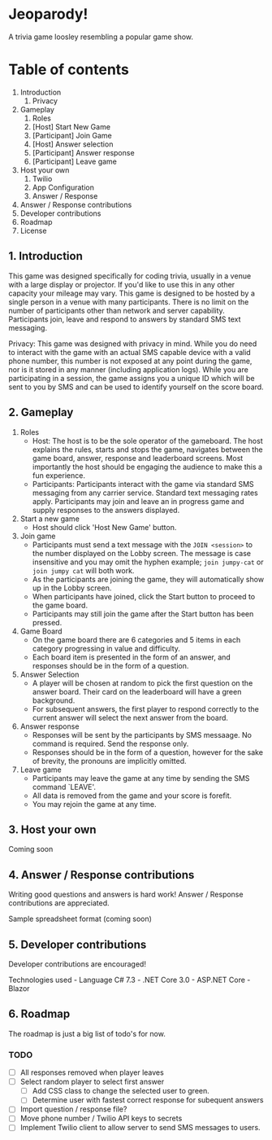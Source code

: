 # Jeoparody!
A trivia game loosley resembling a popular game show.

# Table of contents
1. Introduction
    1. Privacy
2. Gameplay
    1. Roles
    1. [Host] Start New Game
    1. [Participant] Join Game
    1. [Host] Answer selection
    1. [Participant] Answer response 
    1. [Participant] Leave game
3. Host your own
    1. Twilio
    1. App Configuration
    1. Answer / Response
4. Answer / Response contributions
5. Developer contributions
6. Roadmap 
7. License

## 1. Introduction
This game was designed specifically for coding trivia, usually in a venue with a large display or projector. If you'd like to use this in any other capacity your mileage may vary. This game is designed to be hosted by a single person in a venue with many participants. There is no limit on the number of participants other than network and server capability. Participants join, leave and respond to answers by standard SMS text messaging.

Privacy: This game was designed with privacy in mind.  While you do need to interact with the game with an actual SMS capable device with a valid phone number, this number is not exposed at any point during the game, nor is it stored in any manner (including application logs).  While you are participating in a session, the game assigns you a unique ID which will be sent to you by SMS and can be used to identify yourself on the score board.

## 2. Gameplay
1. Roles
    - Host: The host is to be the sole operator of the gameboard. The host explains the rules, starts and stops the game, navigates between the game board, answer, response and leaderboard screens.  Most importantly the host should be engaging the audience to make this a fun experience. 
    - Participants: Participants interact with the game via standard SMS messaging from any carrier service. Standard text messaging rates apply.  Participants may join and leave an in progress game and supply responses to the answers displayed.
1. Start a new game
    - Host should click 'Host New Game' button.
1. Join game
    - Participants must send a text message with the `JOIN <session>` to the number displayed on the Lobby screen. The message is case insensitive and you may omit the hyphen example; `join jumpy-cat` or `join jumpy cat` will both work.
    - As the participants are joining the game, they will automatically show up in the Lobby screen.
    - When participants have joined, click the Start button to proceed to the game board.
    - Participants may still join the game after the Start button has been pressed.
1. Game Board
    - On the game board there are 6 categories and 5 items in each category progressing in value and difficulty.
    - Each board item is presented in the form of an answer, and responses should be in the form of a question.
1. Answer Selection
    - A player will be chosen at random to pick the first question on the answer board.  Their card on the leaderboard will have a green background.
    - For subsequent answers, the first player to respond correctly to the current answer will select the next answer from the board.
1. Answer response
    - Responses will be sent by the participants by SMS messaage. No command is required. Send the response only.
    - Responses should be in the form of a question, however for the sake of brevity, the pronouns are implicitly omitted.
1. Leave game
    - Participants may leave the game at any time by sending the SMS command `LEAVE'.
    - All data is removed from the game and your score is forefit.
    - You may rejoin the game at any time.

## 3. Host your own
Coming soon

## 4. Answer / Response contributions
Writing good questions and answers is hard work! Answer / Response contributions are appreciated. 

Sample spreadsheet format (coming soon)

## 5. Developer contributions
Developer contributions are encouraged!

Technologies used
    - Language C# 7.3
    - .NET Core 3.0
    - ASP.NET Core
    - Blazor

## 6. Roadmap 
The roadmap is just a big list of todo's for now.

### TODO

- [ ] All responses removed when player leaves
- [ ] Select random player to select first answer
    - [ ] Add CSS class to change the selected user to green.
    - [ ] Determine user with fastest correct response for subequent answers
- [ ] Import question / response file?
- [ ] Move phone number / Twilio API keys to secrets
- [ ] Implement Twilio client to allow server to send SMS messages to users.